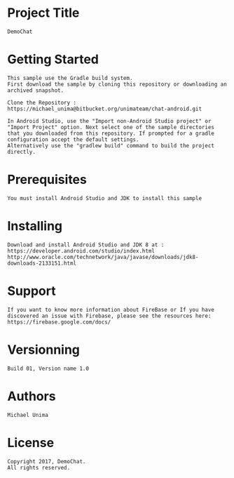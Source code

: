 # Project Title
	DemoChat
	
# Getting Started
	This sample use the Gradle build system.
	First download the sample by cloning this repository or downloading an archived snapshot.
	
	Clone the Repository : 
	https://michael_unima@bitbucket.org/unimateam/chat-android.git

	In Android Studio, use the "Import non-Android Studio project" or "Import Project" option. Next select one of the sample directories that you downloaded from this repository. If prompted for a gradle configuration accept the default settings.
	Alternatively use the "gradlew build" command to build the project directly.

# Prerequisites
	You must install Android Studio and JDK to install this sample

# Installing
	Download and install Android Studio and JDK 8 at : 
	https://developer.android.com/studio/index.html
	http://www.oracle.com/technetwork/java/javase/downloads/jdk8-downloads-2133151.html

# Support
	If you want to know more information about FireBase or If you have discovered an issue with Firebase, please see the resources here: https://firebase.google.com/docs/

# Versionning
	Build 01, Version name 1.0

# Authors
	Michael Unima

# License
	Copyright 2017, DemoChat.
	All rights reserved.
	